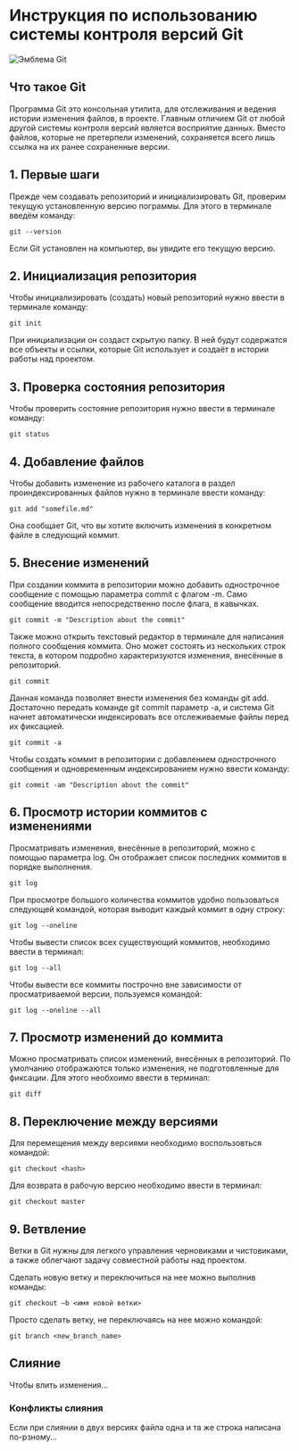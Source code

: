 # **Инструкция по использованию системы контроля версий Git**

![Эмблема Git](git.jpg)

## Что такое Git

Программа Git это консольная утилита, для отслеживания и ведения истории изменения файлов, в проекте. Главным отличием Git от любой другой системы контроля версий является восприятие данных. Вместо файлов, которые не претерпели изменений, сохраняется всего лишь ссылка на их
ранее сохраненные версии.

## 1. Первые шаги

Прежде чем создавать репозиторий и инициализировать Git, проверим текущую установленную
версию пограммы. Для этого в терминале введём команду:

    git --version

Если Git установлен на компьютер, вы увидите его текущую версию.

## 2. Инициализация репозитория

Чтобы инициализировать (создать) новый репозиторий нужно ввести в терминале команду:

    git init

При инициализации он создаст скрытую папку. В ней будут содержатся все объекты и ссылки, которые Git использует и создаёт в истории работы над проектом.

## 3. Проверка состояния репозитория

Чтобы проверить состояние репозитория нужно ввести в терминале команду:

    git status
    
## 4. Добавление файлов

Чтобы добавить изменение из рабочего каталога в раздел проиндексированных файлов нужно в терминале ввести команду:

    git add "somefile.md"

 Она сообщает Git, что вы хотите включить изменения в конкретном файле в следующий коммит. 

 ## 5. Внесение изменений

 При создании коммита в репозитории можно добавить однострочное сообщение с помощью параметра commit с флагом -m. Само сообщение вводится непосредственно после флага, в кавычках.

    git commit -m "Description about the commit"

Также можно открыть текстовый редактор в терминале для написания полного сообщения коммита. Оно может состоять из нескольких строк текста, в котором подробно характеризуются изменения, внесённые в репозиторий.

    git commit 

Данная команда позволяет внести изменения без команды git add. Достаточно передать
команде git commit параметр -a, и система Git начнет автоматически индексировать
все отслеживаемые файлы перед их фиксацией.

    git commit -a

Чтобы создать коммит в репозитории с добавлением однострочного сообщения и одновременным индексированием нужно ввести команду:

    git commit -am "Description about the commit"

## 6. Просмотр истории коммитов с изменениями

Просматривать изменения, внесённые в репозиторий, можно с помощью параметра log. Он отображает список последних коммитов в порядке выполнения.

    git log

При просмотре большого количества коммитов удобно пользоваться следующей командой, которая выводит каждый коммит в одну строку:

    git log --oneline

Чтобы вывести список всех существующий коммитов, необходимо ввести в терминал:

    git log --all

Чтобы вывести все коммиты построчно вне зависимости от просматриваемой версии, пользуемся командой:

    git log --oneline --all

## 7. Просмотр изменений до коммита

Можно просматривать список изменений, внесённых в репозиторий. По умолчанию отображаются только изменения, не подготовленные для фиксации. Для этого необхоимо ввести в терминал:

    git diff

## 8. Переключение между версиями

Для перемещения между версиями необходимо воспользовться командой:

    git checkout <hash>

Для возврата в рабочую версию необходимо ввести в терминал:

    git checkout master


## 9. Ветвление

Ветки в Git нужны для легкого управления
черновиками и чистовиками, а также облегчают задачу совместной работы над проектом.

Сделать новую ветку и переключиться на нее можно выполнив команды:

    git checkout –b <имя новой ветки>

Просто сделать ветку, не переключаясь на нее можно командой:

    git branch <new_branch_name>





## Слияние

Чтобы влить изменения...

### Конфликты слияния

Если при слиянии в двух версиях файла одна и та же строка написана по-рзному...